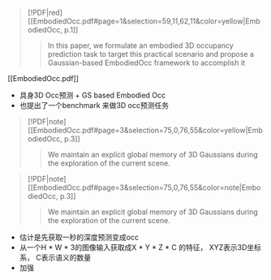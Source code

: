 > [!PDF|red] [[EmbodiedOcc.pdf#page=1&selection=59,11,62,11&color=yellow|EmbodiedOcc, p.1]]
> > In this paper, we formulate an embodied 3D occupancy prediction task to target this practical scenario and propose a Gaussian-based EmbodiedOcc framework to accomplish it

[[EmbodiedOcc.pdf]]
- 具身3D Occ预测 + GS based Embodied Occ
- 也提出了一个benchmark 来做3D occ预测任务
> [!PDF|note] [[EmbodiedOcc.pdf#page=3&selection=75,0,76,55&color=yellow|EmbodiedOcc, p.3]]
> > We maintain an explicit global memory of 3D Gaussians during the exploration of the current scene. 

> [!PDF|note] [[EmbodiedOcc.pdf#page=3&selection=75,0,76,55&color=note|EmbodiedOcc, p.3]]
> > We maintain an explicit global memory of 3D Gaussians during the exploration of the current scene. 

- 估计是先获取一秒的深度预测变成occ
- 从一个H * W *  3的图像输入获取成X * Y * Z * C 的特征， XYZ表示3D坐标系， C表示语义的数量
- 加强
